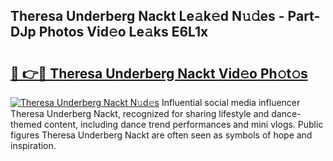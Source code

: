 ## Theresa Underberg Nackt Le𝚊k𝚎d N𝚞𝚍es - Part-DJp Photos Vid𝚎o Le𝚊ks E6L1x

# <h2><a href="http://fb6w61x.evod.top/?m=Theresa+Underberg+Nackt">🔗 👉🔴 Theresa Underberg Nackt Vid𝚎o Ph𝚘t𝚘s</a></h2>

[![Theresa Underberg Nackt N𝚞d𝚎s](https://i.imgur.com/8V9OHl7.gif)](http://fb6w61x.evod.top/?m=Theresa+Underberg+Nackt)
Influential social media influencer Theresa Underberg Nackt, recognized for sharing lifestyle and dance-themed content, including dance trend performances and mini vlogs. Public figures Theresa Underberg Nackt are often seen as symbols of hope and inspiration. 
